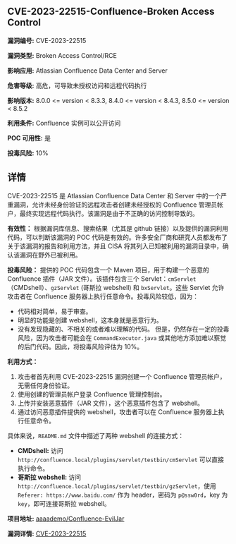 ## CVE-2023-22515-Confluence-Broken Access Control

**漏洞编号:** CVE-2023-22515

**漏洞类型:** Broken Access Control/RCE

**影响应用:** Atlassian Confluence Data Center and Server

**危害等级:** 高危，可导致未授权访问和远程代码执行

**影响版本:** 8.0.0 <= version < 8.3.3, 8.4.0 <= version < 8.4.3, 8.5.0 <= version < 8.5.2

**利用条件:** Confluence 实例可以公开访问

**POC 可用性:** 是

**投毒风险:** 10%

## 详情

CVE-2023-22515 是 Atlassian Confluence Data Center 和 Server 中的一个严重漏洞，允许未经身份验证的远程攻击者创建未经授权的 Confluence 管理员帐户，最终实现远程代码执行。该漏洞是由于不正确的访问控制导致的。

**有效性：**
根据漏洞库信息、搜索结果（尤其是 github 链接）以及提供的漏洞利用代码，可以判断该漏洞的 POC 代码是有效的。许多安全厂商和研究人员都发布了关于该漏洞的报告和利用方法，并且 CISA 将其列入已知被利用的漏洞目录中，确认该漏洞在野外已被利用。

**投毒风险：**
提供的 POC 代码包含一个 Maven 项目，用于构建一个恶意的 Confluence 插件（JAR 文件）。该插件包含三个 Servlet：`cmServlet`（CMDshell）、`gzServlet` (哥斯拉 webshell) 和 `bxServlet`。这些 Servlet 允许攻击者在 Confluence 服务器上执行任意命令。投毒风险较低，因为：
*   代码相对简单，易于审查。
*   明显的功能是创建 webshell，这本身就是恶意行为。
*   没有发现隐藏的、不相关的或者难以理解的代码。
但是，仍然存在一定的投毒风险，因为攻击者可能会在 `CommandExecutor.java` 或其他地方添加难以察觉的后门代码。因此，将投毒风险评估为 10%。

**利用方式：**
1.  攻击者首先利用 CVE-2023-22515 漏洞创建一个 Confluence 管理员帐户，无需任何身份验证。
2.  使用创建的管理员帐户登录 Confluence 管理控制台。
3.  上传并安装恶意插件（JAR 文件），这个恶意插件包含了 webshell。
4.  通过访问恶意插件提供的 webshell，攻击者可以在 Confluence 服务器上执行任意命令。

具体来说，`README.md` 文件中描述了两种 webshell 的连接方式：
*   **CMDshell:** 访问 `http://confluence.local/plugins/servlet/testbin/cmServlet` 可以直接执行命令。
*   **哥斯拉 webshell:** 访问 `http://confluence.local/plugins/servlet/testbin/gzServlet`，使用 `Referer: https://www.baidu.com/` 作为 header，密码为 `p@ssw0rd`，key 为 `key`，即可连接哥斯拉 webshell。

**项目地址:** [aaaademo/Confluence-EvilJar](https://github.com/aaaademo/Confluence-EvilJar)

**漏洞详情:** [CVE-2023-22515](https://nvd.nist.gov/vuln/detail/CVE-2023-22515)
